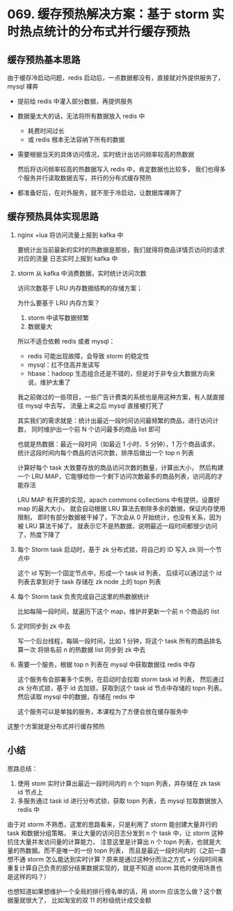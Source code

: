 # 069. 缓存预热解决方案：基于 storm 实时热点统计的分布式并行缓存预热

## 缓存预热基本思路

由于缓存冷启动问题，redis 启动后，一点数据都没有，直接就对外提供服务了，mysql 裸奔

- 提前给 redis 中灌入部分数据，再提供服务
- 数据量太大的话，无法将所有数据放入 redis 中

    - 耗费时间过长
    - 或 redis 根本无法容纳下所有的数据
- 需要根据当天的具体访问情况，实时统计出访问频率较高的热数据

    然后将访问频率较高的热数据写入 redis 中，肯定数据也比较多，
    我们也得多个服务并行读取数据去写，并行的分布式缓存预热
- 都准备好后，在对外服务，就不至于冷启动，让数据库裸奔了

## 缓存预热具体实现思路
1. nginx +lua 将访问流量上报到 kafka 中

    要统计出当前最新的实时的热数据是那些，我们就得将商品详情页访问的请求对应的流量
    日志实时上报到 kafka 中

2. storm 从 kafka 中消费数据，实时统计访问次数

    访问次数基于 LRU 内存数据结构的存储方案；

    为什么要基于 LRU 内存方案？

    1. storm 中读写数据频繁
    2. 数据量大

    所以不适合依赖 redis 或者 mysql：

    - redis 可能出现故障，会导致 storm 的稳定性
    - mysql：扛不住高并发读写
    - hbase：hadoop 生态组合还是不错的，但是对于非专业大数据方向来说，维护太重了

    我之前做过的一些项目，一些广告计费类的系统也是用这种方案，有人就直接往 mysql 中去写，
    流量上来之后 mysql 直接被打死了

    其实我们的需求就是：统计出最近一段时间访问最频繁的商品，进行访问计数，
    同时维护出一个前 N 个访问最多的商品 list 即可

    也就是热数据：最近一段时间（如最近 1 小时、5 分钟），1 万个商品请求，
    统计这段时间内每个商品的访问次数，排序后做出一个 top n 列表

    计算好每个 task 大致要存放的商品访问次数的数量，计算出大小，
    然后构建一个 LRU MAP，它能够给你一个剩下访问次数最多的商品列表，访问高的才能存活

    LRU MAP 有开源的实现，apach commons collections 中有提供，设置好 map 的最大大小，
    就会自动根据 LRU 算法去剔除多余的数据，保证内存使用限制，
    即时有部分数据被干掉了，下次会从 0 开始统计，也没有关系，因为被 LRU 算法干掉了，
    就表示它不是热数据，说明最近一段时间都很少访问了，热度下降了

3. 每个 Storm task 启动时，基于 zk 分布式锁，将自己的 ID 写入 zk 同一个节点中

    这个 id 写到一个固定节点中，形成一个 task id 列表，
    后续可以通过这个 id 列表去拿到对于 task 存储在 zk node 上的 topn 列表
4. 每个 Storm task 负责完成自己这里的热数据统计

    比如每隔一段时间，就遍历下这个 map，维护并更新一个前 n 个商品的 list
5. 定时同步到 zk 中去

    写一个后台线程，每隔一段时间，比如 1 分钟，将这个 task 所有的商品排名算一次
    将排名前 n 的热数据 list 同步到 zk 中去
6. 需要一个服务，根据 top n 列表在 mysql 中获取数据往 redis 中存

    这个服务有会部署多个实例，在启动时会拉取 storm task id 列表，
    然后通过 zk 分布式锁，基于 id 去加锁，获取到这个 task id 节点中存储的 topn 列表，
    然后读取 mysql 中的数据，存储在 redis 中

    这个服务可以是单独的服务，本课程为了方便会放在缓存服务中

这整个方案就是分布式并行缓存预热

## 小结
思路总结：

1. 使用 stom 实时计算出最近一段时间内的 n 个 topn 列表，并存储在 zk task id 节点上
2. 多服务通过 task id 进行分布式锁，获取 topn 列表，去 mysql 拉取数据放入 redis 中

由于对 storm 不熟悉，这里的思路看来，只是利用了 storm 能创建大量并行的 task 和数据分组策略，
来让大量的访问日志分发到 n 个 task 中，让 storm 这种抗住大量并发访问量的计算能力，
注意这里是计算出 n 个 topn 列表，也就是大量的热数据。而不是唯一的一份 topn 列表，
而且是最近一段时间内的（之前一直想不通 storm 怎么能达到实时计算？原来是通过这种分而治之方式 +
分段时间来重复计算自己负责的部分结果数据实现的，就是不知道 storm 其他的使用场景也是这样的吗？）

也想知道如果想维护一个全局的排行榜名单的话，用 storm 应该怎么做？这个数据量就很大了，
比如淘宝的双 11 的秒级统计成交金额
